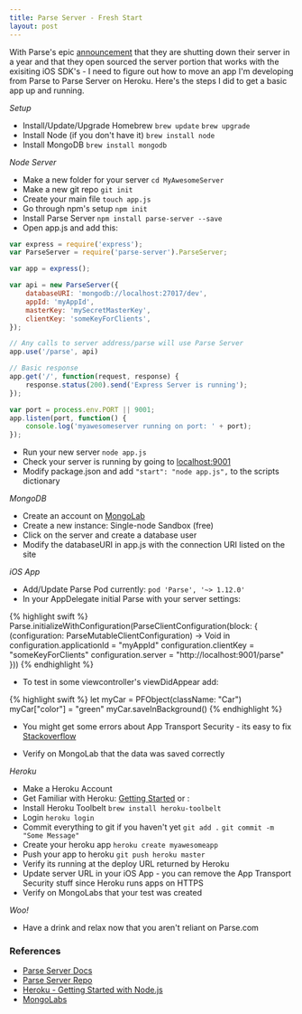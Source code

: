 ```yaml
---
title: Parse Server - Fresh Start
layout: post
---
```


With Parse's epic [announcement](http://blog.parse.com/announcements/moving-on/) that they are shutting down their server in a year and that they open sourced the server portion that works with the exisiting iOS SDK's - I need to figure out how to move an app I'm developing from Parse to Parse Server on Heroku. Here's the steps I did to get a basic app up and running. 

*Setup*

- Install/Update/Upgrade Homebrew `brew update` `brew upgrade`
- Install Node (if you don't have it)  `brew install node`
- Install MongoDB `brew install mongodb`

*Node Server*

- Make a new folder for your server `cd MyAwesomeServer`
- Make a new git repo `git init`
- Create your main file `touch app.js` 
- Go through npm's setup `npm init`
- Install Parse Server `npm install parse-server --save`
- Open app.js and add this: 

```javascript
var express = require('express');
var ParseServer = require('parse-server').ParseServer;

var app = express();

var api = new ParseServer({
	databaseURI: 'mongodb://localhost:27017/dev',
  	appId: 'myAppId',
  	masterKey: 'mySecretMasterKey',
  	clientKey: 'someKeyForClients',
});

// Any calls to server address/parse will use Parse Server
app.use('/parse', api)

// Basic response
app.get('/', function(request, response) {
	response.status(200).send('Express Server is running');
});

var port = process.env.PORT || 9001;
app.listen(port, function() {
	console.log('myawesomeserver running on port: ' + port);
});
```

- Run your new server `node app.js`
- Check your server is running by going to [localhost:9001](localhost:9001)
- Modify package.json and add `"start": "node app.js",` to the scripts dictionary


*MongoDB*

- Create an account on [MongoLab](https://mongolab.com/)
- Create a new instance: Single-node Sandbox (free)
- Click on the server and create a database user 
- Modify the databaseURI in app.js with the connection URI listed on the site 

*iOS App*

- Add/Update Parse Pod currently: `pod 'Parse', '~> 1.12.0'`
- In your AppDelegate initial Parse with your server settings:

{% highlight swift %}
Parse.initializeWithConfiguration(ParseClientConfiguration(block: { (configuration: ParseMutableClientConfiguration) -> Void in
            configuration.applicationId = "myAppId"
            configuration.clientKey = "someKeyForClients"
            configuration.server = "http://localhost:9001/parse"
}))
{% endhighlight %}

- To test in some viewcontroller's viewDidAppear add: 

{% highlight swift %}
let myCar = PFObject(className: "Car")
myCar["color"] = "green"
myCar.saveInBackground()
{% endhighlight %}

- You might get some errors about App Transport Security - its easy to fix [Stackoverflow](http://stackoverflow.com/questions/32631184/the-resource-could-not-be-loaded-because-the-app-transport-security-policy-requi)

- Verify on MongoLab that the data was saved correctly

*Heroku*

- Make a Heroku Account 
- Get Familiar with Heroku: [Getting Started](https://devcenter.heroku.com/articles/getting-started-with-nodejs#introduction) or :
- Install Heroku Toolbelt `brew install heroku-toolbelt`
- Login `heroku login`
- Commit everything to git if you haven't yet `git add .` `git commit -m "Some Message"`
- Create your heroku app `heroku create myawesomeapp`
- Push your app to heroku `git push heroku master`
- Verify its running at the deploy URL returned by Heroku 
- Update server URL in your iOS App - you can remove the App Transport Security stuff since Heroku runs apps on HTTPS
- Verify on MongoLabs that your test was created

*Woo!*

- Have a drink and relax now that you aren't reliant on Parse.com 

### References

- [Parse Server Docs](https://parse.com/docs/server/guide#overview)
- [Parse Server Repo](https://github.com/ParsePlatform/parse-server)
- [Heroku - Getting Started with Node.js](https://devcenter.heroku.com/articles/getting-started-with-nodejs#introduction)
- [MongoLabs](https://mongolab.com/home)

